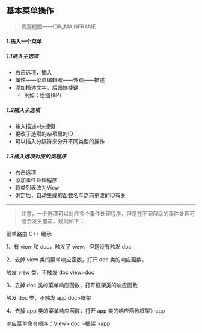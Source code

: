 ## 基本菜单操作

> 资源视图——IDR_MAINFRAME

#### 1.插入一个菜单

##### 1.1插入主选项

* 右击选项，插入
* 属性——菜单编辑器——外观——描述
* 添加描述文字，后跟快捷键
	* 例如：绘图(&P)

##### 1.2插入子选项

* 输入描述+快捷键
* 更改子选项的杂项里的ID
* 可以插入分隔符来分开不同类型的操作

##### 1.3插入选项对应的类程序

* 右击选项
* 添加事件处理程序
* 将类列表改为View
* 确定后，自动生成的函数名与之前更改的ID有关

---

> 注意，一个选项可以对应多个事件处理程序，但是在不同层级的事件处理可能会发生覆盖，规则如下：

菜单路由 C++ 继承

1、有 view 和 doc，触发了 view，但是没有触发 doc

2、去掉 view 类的菜单响应函数，打开 doc 类的响应函数。

触发 view 类，不触发 doc view>doc

3、去掉 doc 类的菜单响应函数，打开框架类的响应函数

触发 doc 类，不触发 app doc>框架

4、去掉 app 类的菜单响应函数，打开 app 类的响应函数框架》app

响应菜单命令顺序：View> doc >框架 >app